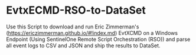 # EvtxECMD-RSO-to-DataSet
Use this Script to download and run Eric Zimmerman's (https://ericzimmerman.github.io/#!index.md) EvtXCMD on a Windows Endpoint (Using SentinelOne Remote Script Orchestration (RSO)) and parse all event logs to CSV and JSON and ship the results to DataSet.
